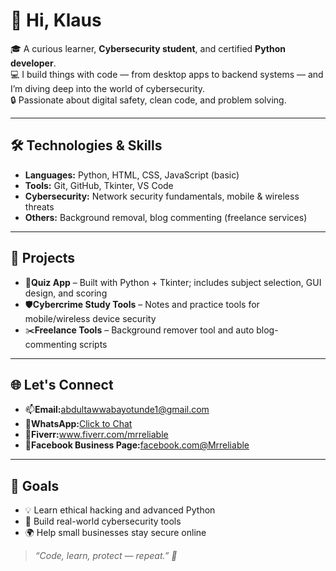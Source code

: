 <h1>👋 Hi, Klaus</h1>

<p>🎓 A curious learner, <strong>Cybersecurity student</strong>, and certified <strong>Python developer</strong>.<br>
💻 I build things with code — from desktop apps to backend systems — and I’m diving deep into the world of cybersecurity.<br>
🔒 Passionate about digital safety, clean code, and problem solving.</p>

<hr>

<h2>🛠️ Technologies & Skills</h2>
<ul>
<li><strong>Languages:</strong> Python, HTML, CSS, JavaScript (basic)</li>
<li><strong>Tools:</strong> Git, GitHub, Tkinter, VS Code</li>
<li><strong>Cybersecurity:</strong> Network security fundamentals, mobile & wireless threats</li>
<li><strong>Others:</strong> Background removal, blog commenting (freelance services)</li>
</ul>

<hr>

<h2>🚀 Projects</h2>
<ul>
<li>🎯<strong>Quiz App</strong> – Built with Python + Tkinter; includes subject selection, GUI design, and scoring</li>
<li>🛡️<strong>Cybercrime Study Tools</strong> – Notes and practice tools for mobile/wireless device security</li>
<li>✂️<strong>Freelance Tools</strong> – Background remover tool and auto blog-commenting scripts</li>
</ul>

<hr>

<h2>🌐 Let's Connect</h2>
<ul>
<li>📫<strong>Email:</strong><a href="mailto:abdultawwabayotunde1@gmail.com">abdultawwabayotunde1@gmail.com</a></li>
<li>💬<strong>WhatsApp:</strong><a href="https://wa.me/2349032483217" target="_blank">Click to Chat</a></li>
<li>🎯<strong>Fiverr:</strong><a href="https://www.fiverr.com/mrreliable" target="_blank">www.fiverr.com/mrreliable</a></li>
<li>📘<strong>Facebook Business Page:</strong><a href="https://www.facebook.com/profile.php?id=61570952414064" target="_blank">facebook.com@Mrreliable</a></li>
</ul>

<hr>

<h2>🎯 Goals</h2>
<ul>
<li>💡 Learn ethical hacking and advanced Python</li>
<li>🚀 Build real-world cybersecurity tools</li>
<li>🌍 Help small businesses stay secure online</li>
</ul>

<blockquote><em>“Code, learn, protect — repeat.” 🚀</em></blockquote>
